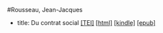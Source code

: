 #Rousseau, Jean-Jacques

* title: Du contrat social  <a class="file tei" href="https://hurlus.github.io/tei/rousseau1762_contrat-social.xml">[TEI]</a>  <a class="file html" href="https://hurlus.github.io/rousseau/rousseau1762_contrat-social.html">[html]</a>  <a class="file mobi" href="https://hurlus.github.io/rousseau/rousseau1762_contrat-social.mobi">[kindle]</a>  <a class="file epub" href="https://hurlus.github.io/rousseau/rousseau1762_contrat-social.epub">[epub]</a> 
